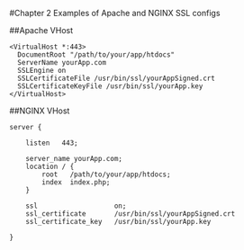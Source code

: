 #Chapter 2
Examples of Apache and NGINX SSL configs


##Apache VHost

	<VirtualHost *:443>
	  DocumentRoot "/path/to/your/app/htdocs"
	  ServerName yourApp.com
	  SSLEngine on
	  SSLCertificateFile /usr/bin/ssl/yourAppSigned.crt
	  SSLCertificateKeyFile /usr/bin/ssl/yourApp.key
	</VirtualHost>


##NGINX VHost

	server {

		listen   443;

		server_name yourApp.com;
		location / {
			root   /path/to/your/app/htdocs;
			index  index.php;
		}

		ssl    				  on;
		ssl_certificate 	  /usr/bin/ssl/yourAppSigned.crt
		ssl_certificate_key   /usr/bin/ssl/yourApp.key

	}